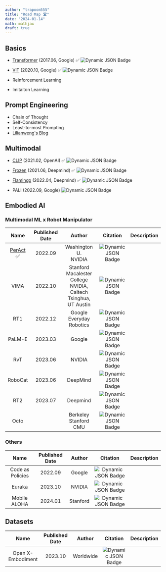 ```yaml
---
author: "trapoom555"
title: "Road Map 🛣️"
date: "2024-01-14"
math: mathjax
draft: true
---
```


## Basics

- [Transformer](https://trapoom555.github.io/trapoom555-blog/posts/transformer/) (2017.06, Google) ✅  ![Dynamic JSON Badge](https://img.shields.io/badge/dynamic/json?url=https%3A%2F%2Fapi.semanticscholar.org%2Fgraph%2Fv1%2Fpaper%2F204e3073870fae3d05bcbc2f6a8e263d9b72e776%3Ffields%3DcitationCount&query=%24.citationCount&label=citation)

- [ViT](https://trapoom555.github.io/trapoom555-blog/posts/vit/) (2020.10, Google) ✅
![Dynamic JSON Badge](https://img.shields.io/badge/dynamic/json?url=https%3A%2F%2Fapi.semanticscholar.org%2Fgraph%2Fv1%2Fpaper%2F268d347e8a55b5eb82fb5e7d2f800e33c75ab18a%3Ffields%3DcitationCount&query=%24.citationCount&label=citation)

- Reinforcement Learning

- Imitaiton Learning

## Prompt Engineering
- Chain of Thought
- Self-Consistency
- Least-to-most Prompting
- [Lilianweng's Blog](https://lilianweng.github.io/posts/2023-03-15-prompt-engineering/)

## Multimodal
- [CLIP](https://trapoom555.github.io/trapoom555-blog/posts/clip/) (2021.02, OpenAI) ✅
![Dynamic JSON Badge](https://img.shields.io/badge/dynamic/json?url=https%3A%2F%2Fapi.semanticscholar.org%2Fgraph%2Fv1%2Fpaper%2F6f870f7f02a8c59c3e23f407f3ef00dd1dcf8fc4%3Ffields%3DcitationCount&query=%24.citationCount&label=citation)

- [Frozen](https://trapoom555.github.io/trapoom555-blog/posts/frozen/) (2021.06, Deepmind) ✅
![Dynamic JSON Badge](https://img.shields.io/badge/dynamic/json?url=https%3A%2F%2Fapi.semanticscholar.org%2Fgraph%2Fv1%2Fpaper%2F01b5412f3d17e90e09226d7c40ad4d4468a1414d%3Ffields%3DcitationCount&query=%24.citationCount&label=citation)


- [Flamingo](https://trapoom555.github.io/trapoom555-blog/posts/flamingo/) (2022.04, Deepmind) ✅
![Dynamic JSON Badge](https://img.shields.io/badge/dynamic/json?url=https%3A%2F%2Fapi.semanticscholar.org%2Fgraph%2Fv1%2Fpaper%2F26218bdcc3945c7edae7aa2adbfba4cd820a2df3%3Ffields%3DcitationCount&query=%24.citationCount&label=citation)

- PALI (2022.09, Google)
![Dynamic JSON Badge](https://img.shields.io/badge/dynamic/json?url=https%3A%2F%2Fapi.semanticscholar.org%2Fgraph%2Fv1%2Fpaper%2F28630034bb29760df01ab033b743e30b37f336ae%3Ffields%3DcitationCount&query=%24.citationCount&label=citation)

## Embodied AI
### Multimodal ML x Robot Manipulator

| Name | Published Date | Author | Citation | Description |
| :---: | :---: | :---: | :---: | :---: |
| [PerAct](https://trapoom555.github.io/trapoom555-blog/posts/peract/) ✅ | 2022.09 | Washington U. <br>NVIDIA | ![Dynamic JSON Badge](https://img.shields.io/badge/dynamic/json?url=https%3A%2F%2Fapi.semanticscholar.org%2Fgraph%2Fv1%2Fpaper%2F60c8d0619481eaafdd1189af610d0e636271fed5%3Ffields%3DcitationCount&query=%24.citationCount&label=citation) | |
| VIMA | 2022.10 | Stanford <br> Macalester College<br> NVIDIA, Caltech <br> Tsinghua, UT Austin | ![Dynamic JSON Badge](https://img.shields.io/badge/dynamic/json?url=https%3A%2F%2Fapi.semanticscholar.org%2Fgraph%2Fv1%2Fpaper%2F25425e299101b13ec2872417a14f961f4f8aa18e%3Ffields%3DcitationCount&query=%24.citationCount&label=citation) | |
| RT1 | 2022.12 | Google <br> Everyday Robotics | ![Dynamic JSON Badge](https://img.shields.io/badge/dynamic/json?url=https%3A%2F%2Fapi.semanticscholar.org%2Fgraph%2Fv1%2Fpaper%2Ffd1cf28a2b8caf2fe29af5e7fa9191cecfedf84d%3Ffields%3DcitationCount&query=%24.citationCount&label=citation) | |
| PaLM-E | 2023.03 | Google | ![Dynamic JSON Badge](https://img.shields.io/badge/dynamic/json?url=https%3A%2F%2Fapi.semanticscholar.org%2Fgraph%2Fv1%2Fpaper%2F38fe8f324d2162e63a967a9ac6648974fc4c66f3%3Ffields%3DcitationCount&query=%24.citationCount&label=citation) | |
| RvT | 2023.06 | NVIDIA | ![Dynamic JSON Badge](https://img.shields.io/badge/dynamic/json?url=https%3A%2F%2Fapi.semanticscholar.org%2Fgraph%2Fv1%2Fpaper%2Fa118acfe34381d4508c2e084f9247c9f7bfc6f48%3Ffields%3DcitationCount&query=%24.citationCount&label=citation) | |
| RoboCat | 2023.06 | DeepMind | ![Dynamic JSON Badge](https://img.shields.io/badge/dynamic/json?url=https%3A%2F%2Fapi.semanticscholar.org%2Fgraph%2Fv1%2Fpaper%2F2562fe379554d201aad312f786903f4c60b68acf%3Ffields%3DcitationCount&query=%24.citationCount&label=citation) | |
| RT2 | 2023.07 | Deepmind | ![Dynamic JSON Badge](https://img.shields.io/badge/dynamic/json?url=https%3A%2F%2Fapi.semanticscholar.org%2Fgraph%2Fv1%2Fpaper%2F38939304bb760473141c2aca0305e44fbe04e6e8%3Ffields%3DcitationCount&query=%24.citationCount&label=citation) | |
| Octo | | Berkeley <br> Stanford <br> CMU | ![Dynamic JSON Badge](https://img.shields.io/badge/dynamic/json?url=https%3A%2F%2Fapi.semanticscholar.org%2Fgraph%2Fv1%2Fpaper%2F1d2753d74025e7a71594506623be81f18b073adb%3Ffields%3DcitationCount&query=%24.citationCount&label=citation) | |

### Others

| Name | Published Date | Author | Citation | Description |
| :---: | :---: | :---: | :---: | :---: |
|Code as Policies | 2022.09 | Google | ![Dynamic JSON Badge](https://img.shields.io/badge/dynamic/json?url=https%3A%2F%2Fapi.semanticscholar.org%2Fgraph%2Fv1%2Fpaper%2F41531594d7e0f3b2e138ae43e0a0f6e24a9b014c%3Ffields%3DcitationCount&query=%24.citationCount&label=citation) |
| Euraka | 2023.10 | NVIDIA | ![Dynamic JSON Badge](https://img.shields.io/badge/dynamic/json?url=https%3A%2F%2Fapi.semanticscholar.org%2Fgraph%2Fv1%2Fpaper%2F6ca16c1c2c60ceda87242c8f8e522d12cc4a13bc%3Ffields%3DcitationCount&query=%24.citationCount&label=citation) | |
| Mobile ALOHA | 2024.01 | Stanford | ![Dynamic JSON Badge](https://img.shields.io/badge/dynamic/json?url=https%3A%2F%2Fapi.semanticscholar.org%2Fgraph%2Fv1%2Fpaper%2Ffc3819a50705fc3cf90ab92f2a206b858fef3b19%3Ffields%3DcitationCount&query=%24.citationCount&label=citation) | |

## Datasets
| Name | Published Date | Author | Citation | Description |
| :---: | :---: | :---: | :---: | :---: |
| Open X-Embodiment | 2023.10 | Worldwide | ![Dynamic JSON Badge](https://img.shields.io/badge/dynamic/json?url=https%3A%2F%2Fapi.semanticscholar.org%2Fgraph%2Fv1%2Fpaper%2Fef7d31137ef06c5be8c2824ecc5af6ce3358cc8f%3Ffields%3DcitationCount&query=%24.citationCount&label=citation) | |

